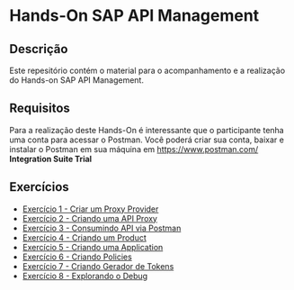 # Hands-On SAP API Management

## Descrição

Este repesitório contém o material para o acompanhamento e a realização do Hands-on  SAP API Management.

## Requisitos

Para a realização deste Hands-On é interessante que o participante tenha uma conta para acessar o Postman.
Você poderá criar sua conta, baixar e instalar o Postman em sua máquina em https://www.postman.com/
**Integration Suite Trial**

## Exercícios

- [Exercício 1 - Criar um Proxy Provider](exercises/ex1/README.md)    
- [Exercício 2 - Criando uma API Proxy](exercises/ex2/README.md)
- [Exercício 3 - Consumindo API via Postman](exercises/ex3/README.md)
- [Exercício 4 - Criando um Product](exercises/ex4/README.md)
- [Exercício 5 - Criando uma Application](exercises/ex5/README.md)
- [Exercício 6 - Criando Policies](exercises/ex6/README.md)
- [Exercício 7 - Criando Gerador de Tokens](exercises/ex7/README.md)
- [Exercício 8 - Explorando o Debug](exercises/ex8/README.md)
